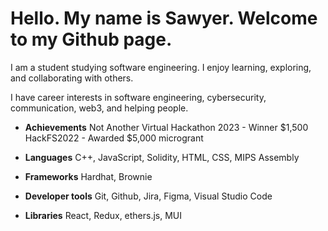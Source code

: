 # Hello. My name is Sawyer. Welcome to my Github page.

I am a student studying software engineering. I enjoy learning, exploring, and collaborating with others.

I have career interests in software engineering, cybersecurity, communication, web3, and helping people. 

* **Achievements**
Not Another Virtual Hackathon 2023 - Winner $1,500
HackFS2022 - Awarded $5,000 microgrant

* **Languages**
C++, JavaScript, Solidity, HTML, CSS, MIPS Assembly

* **Frameworks**
Hardhat, Brownie

* **Developer tools**
Git, Github, Jira, Figma, Visual Studio Code

* **Libraries**
React, Redux, ethers.js, MUI
